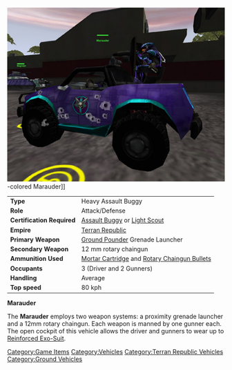 ![](images/Marauder.jpg "fig:Marauder.jpg")-colored Marauder\]\]

|                            |                                                                                                                         |
| -------------------------- | ----------------------------------------------------------------------------------------------------------------------- |
| **Type**                   | Heavy Assault Buggy                                                                                                     |
| **Role**                   | Attack/Defense                                                                                                          |
| **Certification Required** | [Assault Buggy](<Assault_Buggy_(Certification)>) or [Light Scout](Light_Scout.md)                 |
| **Empire**                 | [Terran Republic](Terran_Republic.md)                                                                        |
| **Primary Weapon**         | [Ground Pounder](Ground_Pounder.md) Grenade Launcher                                                         |
| **Secondary Weapon**       | 12 mm rotary chaingun                                                                                                   |
| **Ammunition Used**        | [Mortar Cartridge](Mortar_Cartridge.md) and [Rotary Chaingun Bullets](Rotary_Chaingun_Bullets.md) |
| **Occupants**              | 3 (Driver and 2 Gunners)                                                                                                |
| **Handling**               | Average                                                                                                                 |
| **Top speed**              | 80 kph                                                                                                                  |

**Marauder**

The **Marauder** employs two weapon systems: a proximity grenade
launcher and a 12mm rotary chaingun. Each weapon is manned by one gunner
each. The open cockpit of this vehicle allows the driver and gunners to
wear up to [Reinforced Exo-Suit](Reinforced_Exo-Suit.md).

[Category:Game Items](Category:Game_Items.md)
[Category:Vehicles](Category:Vehicles.md) [Category:Terran
Republic Vehicles](Category:Terran_Republic_Vehicles.md)
[Category:Ground Vehicles](Category:Ground_Vehicles.md)
